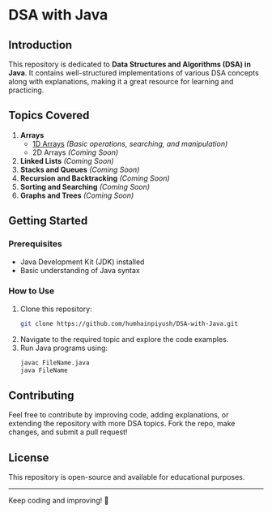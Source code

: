 # DSA with Java

## Introduction

This repository is dedicated to **Data Structures and Algorithms (DSA) in Java**. It contains well-structured implementations of various DSA concepts along with explanations, making it a great resource for learning and practicing.

## Topics Covered

1. **Arrays**
   - [1D Arrays](./1D-Array/) *(Basic operations, searching, and manipulation)*
   - 2D Arrays *(Coming Soon)*
2. **Linked Lists** *(Coming Soon)*
3. **Stacks and Queues** *(Coming Soon)*
4. **Recursion and Backtracking** *(Coming Soon)*
5. **Sorting and Searching** *(Coming Soon)*
6. **Graphs and Trees** *(Coming Soon)*

## Getting Started

### Prerequisites

- Java Development Kit (JDK) installed
- Basic understanding of Java syntax

### How to Use

1. Clone this repository:
   ```bash
   git clone https://github.com/humhainpiyush/DSA-with-Java.git
   ```
2. Navigate to the required topic and explore the code examples.
3. Run Java programs using:
   ```bash
   javac FileName.java
   java FileName
   ```

## Contributing

Feel free to contribute by improving code, adding explanations, or extending the repository with more DSA topics. Fork the repo, make changes, and submit a pull request!

## License

This repository is open-source and available for educational purposes.

---

Keep coding and improving! 🚀


